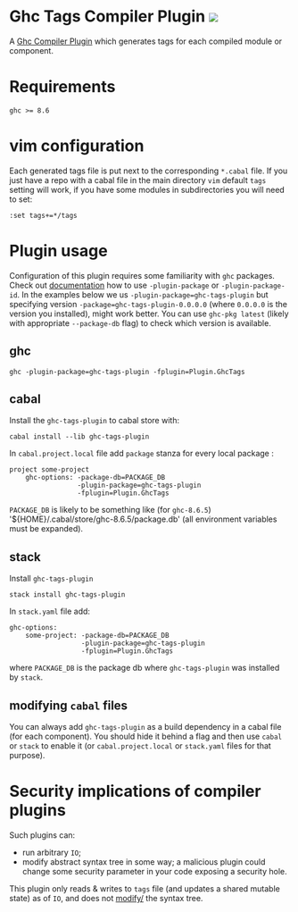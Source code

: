 # Ghc Tags Compiler Plugin ![](https://github.com/coot/ghc-tags-plugin/workflows/GhcTagsPlugin%20CI%20Workflow/badge.svg)

A [Ghc Compiler Plugin](https://downloads.haskell.org/~ghc/latest/docs/html/users_guide/extending_ghc.html#compiler-plugins)
which generates tags for each compiled module or component.

# Requirements

```
ghc >= 8.6
```

# vim configuration

Each generated tags file is put next to the corresponding `*.cabal` file.  If
you just have a repo with a cabal file in the main directory `vim` default
`tags` setting will work, if you have some modules in subdirectories you will
need to set:
```
:set tags+=*/tags
```

# Plugin usage

Configuration of this plugin requires some familiarity with `ghc` packages.
Check out
[documentation](https://downloads.haskell.org/~ghc/latest/docs/html/users_guide/packages.html#packages)
how to use `-plugin-package` or `-plugin-package-id`.  In the examples below we
us `-plugin-package=ghc-tags-plugin` but specifying version
`-package=ghc-tags-plugin-0.0.0.0` (where `0.0.0.0` is the version you
installed), might work better.  You can use `ghc-pkg latest`  (likely with
appropriate `--package-db` flag) to check which version is available.

## ghc

```
ghc -plugin-package=ghc-tags-plugin -fplugin=Plugin.GhcTags
```

## cabal

Install the `ghc-tags-plugin` to cabal store with:
```
cabal install --lib ghc-tags-plugin
```

In `cabal.project.local` file add `package` stanza for every local package :
```
project some-project
    ghc-options: -package-db=PACKAGE_DB
                 -plugin-package=ghc-tags-plugin
                 -fplugin=Plugin.GhcTags
```

`PACKAGE_DB` is likely to be something like (for `ghc-8.6.5`)
'${HOME}/.cabal/store/ghc-8.6.5/package.db' (all environment variables must be
expanded).

## stack

Install `ghc-tags-plugin` 

```
stack install ghc-tags-plugin
```

In `stack.yaml` file add:
```
ghc-options:
    some-project: -package-db=PACKAGE_DB
                  -plugin-package=ghc-tags-plugin
                  -fplugin=Plugin.GhcTags
```

where `PACKAGE_DB` is the package db where `ghc-tags-plugin` was installed by
`stack`.

## modifying `cabal` files

You can always add `ghc-tags-plugin` as a build dependency in a cabal file (for
each component).  You should hide it behind a flag and then use `cabal` or `stack`
to enable it (or `cabal.project.local` or `stack.yaml` files for that purpose).

# Security implications of compiler plugins

Such plugins can:

* run arbitrary `IO`;
* modify abstract syntax tree in some way;  a malicious plugin could change
  some security parameter in your code exposing a security hole.

This plugin only reads & writes to `tags` file (and updates a shared mutable
state) as of `IO`, and does not
[modify/](https://github.com/coot/ghc-tags-plugin/blob/master/lib/Plugin/GhcTags.hs#L79)
the syntax tree.
